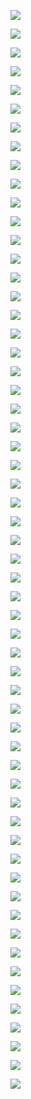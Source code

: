 ![](assets/2022-04-30-10-37-24-image.png)

![](assets/2022-04-30-10-39-14-image.png)

![](assets/2022-04-30-10-40-10-image.png)

![](assets/2022-04-30-10-40-41-image.png)

![](assets/2022-04-30-10-40-57-image.png)

![](assets/2022-04-30-10-41-20-image.png)

![](assets/2022-04-30-10-41-45-image.png)

![](assets/2022-04-30-10-42-08-image.png)

![](assets/2022-04-30-10-44-17-image.png)

![](assets/2022-04-30-10-48-28-image.png)

![](assets/2022-04-30-10-51-32-image.png)

![](assets/2022-04-30-10-53-57-image.png)

![](assets/2022-04-30-10-54-41-image.png)

![](assets/2022-04-30-10-55-38-image.png)

![](assets/2022-04-30-10-58-17-image.png)

![](assets/2022-04-30-10-59-06-image.png)

![](assets/2022-04-30-11-02-17-image.png)

![](assets/2022-04-30-11-03-40-image.png)

![](assets/2022-04-30-11-05-28-image.png)

![](assets/2022-04-30-11-06-07-image.png)

![](assets/2022-04-30-11-08-07-image.png)

![](assets/2022-04-30-11-11-30-image.png)

![](assets/2022-04-30-11-11-44-image.png)

![](assets/2022-04-30-14-22-41-image.png)

![](assets/2022-04-30-14-24-14-image.png)

![](assets/2022-04-30-14-25-34-image.png)

![](assets/2022-04-30-14-26-23-image.png)

![](assets/2022-04-30-14-26-57-image.png)

![](assets/2022-04-30-14-27-29-image.png)

![](assets/2022-04-30-14-29-14-image.png)

![](assets/2022-04-30-14-29-33-image.png)

![](assets/2022-04-30-14-30-06-image.png)

![](assets/2022-04-30-14-33-35-image.png)

![](assets/2022-04-30-14-34-41-image.png)

![](assets/2022-04-30-14-35-34-image.png)

![](assets/2022-04-30-14-36-59-image.png)

![](assets/2022-04-30-14-37-34-image.png)

![](assets/2022-04-30-14-37-52-image.png)

![](assets/2022-04-30-14-38-30-image.png)

![](assets/2022-04-30-14-39-37-image.png)

![](assets/2022-04-30-14-40-23-image.png)

![](assets/2022-04-30-14-41-22-image.png)

![](assets/2022-04-30-14-42-11-image.png)

![](assets/2022-04-30-14-42-39-image.png)

![](assets/2022-04-30-14-43-17-image.png)



![](assets/2022-04-30-14-44-18-image.png)

![](assets/2022-04-30-14-44-43-image.png)

![](assets/2022-04-30-14-46-27-image.png)

![](assets/2022-04-30-14-46-46-image.png)

![](assets/2022-04-30-14-49-17-image.png)

![](assets/2022-04-30-14-50-52-image.png)

![](assets/2022-04-30-14-51-13-image.png)

![](assets/2022-04-30-14-52-13-image.png)

![](assets/2022-04-30-14-53-00-image.png)

![](assets/2022-04-30-14-53-09-image.png)

![](assets/2022-04-30-14-54-01-image.png)

![](assets/2022-04-30-14-54-13-image.png)

![](assets/2022-04-30-14-55-48-image.png)


